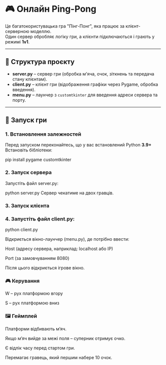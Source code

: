# 🎮 Онлайн Ping-Pong

Це багатокористувацька гра "Пінг-Понг", яка працює за клієнт-серверною моделлю.  
Один сервер обробляє логіку гри, а клієнти підключаються і грають у режимі **1v1**.  

---

## 📂 Структура проєкту
- **server.py** – сервер гри (обробка м'яча, очок, зіткнень та передача стану клієнтам).  
- **client.py** – клієнт гри (відображення графіки через Pygame, обробка введення).  
- **menu.py** – лаунчер з `customtkinter` для введення адреси сервера та порту.  

---

## 🚀 Запуск гри

### 1. Встановлення залежностей
Перед запуском переконайтесь, що у вас встановлений Python **3.9+**  
Встановіть бібліотеки:

pip install pygame customtkinter
### 2. Запуск сервера
Запустіть файл server.py:

python server.py
Сервер чекатиме на двох гравців.

### 3. Запуск клієнта
### 4. Запустіть файл client.py:

python client.py

Відкриється вікно-лаунчер (menu.py), де потрібно ввести:

Host (адресу сервера, наприклад: localhost або IP)

Port (за замовчуванням 8080)

Після цього відкриється ігрове вікно.

### 🎮 Керування

W – рух платформою вгору

S – рух платформою вниз

### 🖼️ Геймплей
Платформи відбивають м’яч.

Якщо м’яч вийде за межі поля – суперник отримує очко.

Є відлік часу перед стартом гри.

Перемагає гравець, який першим набере 10 очок.
